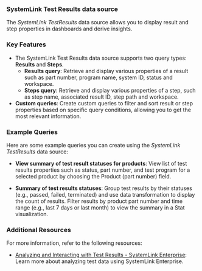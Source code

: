 ### SystemLink Test Results data source

The _SystemLink TestResults_ data source allows you to display result and step properties in dashboards and derive insights.

### Key Features
- The SystemLink Test Results data source supports two query types: **Results** and **Steps**.
    - **Results query**: Retrieve and display various properties of a result such as part number, program name, system ID, status and workspace.
    - **Steps query**: Retrieve and display various properties of a step, such as step name, associated result ID, step path and workspace.
- **Custom queries**: Create custom queries to filter and sort result or step properties based on specific query conditions, allowing you to get the most relevant information.

### Example Queries

Here are some example queries you can create using the _SystemLink TestResults_ data source:

- **View summary of test result statuses for products**: View list of test results properties such as status, part number, and test program for a selected product by choosing the Product (part number) field.

- **Summary of test results statuses**: Group test results by their statuses (e.g., passed, failed, terminated) and use data transformation to display the count of results. Filter results by product part number and time range (e.g., last 7 days or last month) to view the summary in a Stat visualization.

### Additional Resources

For more information, refer to the following resources:

- [Analyzing and Interacting with Test Results - SystemLink Enterprise](https://www.ni.com/docs/en-US/bundle/systemlink-enterprise/page/analyzing-test-data-jupyter.html): Learn more about analyzing test data using SystemLink Enterprise.
